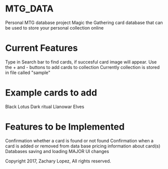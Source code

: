 # MTG_DATA
Personal MTG database project
Magic the Gathering card database that can be used to store your personal collection online

Current Features
====================
Type in Search bar to find cards, if succesful card image will appear.
Use the + and - buttons to add cards to collection
Currently collection is stored in file called "sample"

Example cards to add
===================
Black Lotus
Dark ritual
Llanowar Elves

Features to be Implemented
====================
Confirmation whether a card is found or not found
Confirmation when a card is added or removed from data base
pricing information about card(s)
Databases saving and loading
MAJOR UI changes



Copyright 2017, Zachary Lopez, All rights reserved.

